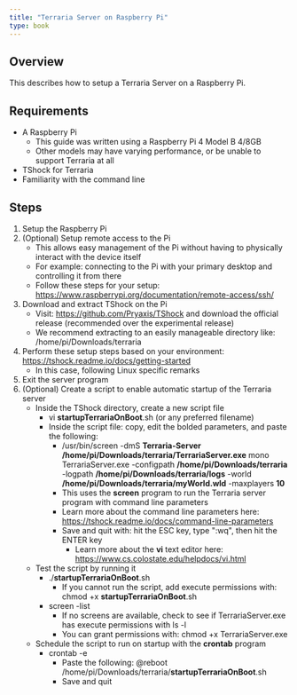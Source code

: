 ```yaml
---
title: "Terraria Server on Raspberry Pi"
type: book
---
```


## Overview

This describes how to setup a Terraria Server on a Raspberry Pi.

## Requirements

- A Raspberry Pi
  - This guide was written using a Raspberry Pi 4 Model B 4/8GB
  - Other models may have varying performance, or be unable to support Terraria at all
- TShock for Terraria
- Familiarity with the command line

## Steps

1. Setup the Raspberry Pi
2. (Optional) Setup remote access to the Pi
   - This allows easy management of the Pi without having to physically interact with the device itself
   - For example: connecting to the Pi with your primary desktop and controlling it from there
   - Follow these steps for your setup: https://www.raspberrypi.org/documentation/remote-access/ssh/
3. Download and extract TShock on the Pi
   - Visit: https://github.com/Pryaxis/TShock and download the official release (recommended over the experimental release)
   - We recommend extracting to an easily manageable directory like: /home/pi/Downloads/terraria
4. Perform these setup steps based on your environment: https://tshock.readme.io/docs/getting-started
   - In this case, following Linux specific remarks
5. Exit the server program
6. (Optional) Create a script to enable automatic startup of the Terraria server
   - Inside the TShock directory, create a new script file
     - vi **startupTerrariaOnBoot**.sh (or any preferred filename)
     - Inside the script file: copy, edit the bolded parameters, and paste the following:
       - /usr/bin/screen -dmS **Terraria-Server** **/home/pi/Downloads/terraria/TerrariaServer.exe** mono TerrariaServer.exe -configpath **/home/pi/Downloads/terraria** -logpath **/home/pi/Downloads/terraria/logs** -world **/home/pi/Downloads/terraria/myWorld.wld** -maxplayers **10**
       - This uses the **screen** program to run the Terraria server program with command line parameters
       - Learn more about the command line parameters here: https://tshock.readme.io/docs/command-line-parameters
       - Save and quit with: hit the ESC key, type ":wq", then hit the ENTER key
         - Learn more about the **vi** text editor here: https://www.cs.colostate.edu/helpdocs/vi.html
   - Test the script by running it
     - ./**startupTerrariaOnBoot**.sh
       - If you cannot run the script, add execute permissions with: chmod +x **startupTerrariaOnBoot**.sh
     - screen -list
       - If no screens are available, check to see if TerrariaServer.exe has execute permissions with ls -l
       - You can grant permissions with: chmod +x TerrariaServer.exe
   - Schedule the script to run on startup with the **crontab** program
     - crontab -e
       - Paste the following: @reboot /home/pi/Downloads/terraria/**startupTerrariaOnBoot**.sh
       - Save and quit
